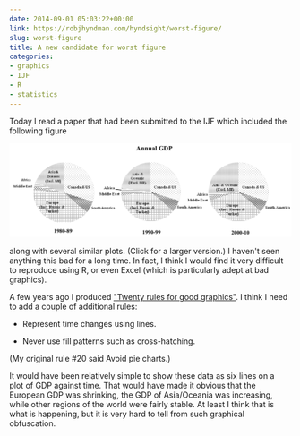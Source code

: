 ```yaml
---
date: 2014-09-01 05:03:22+00:00
link: https://robjhyndman.com/hyndsight/worst-figure/
slug: worst-figure
title: A new candidate for worst figure
categories:
- graphics
- IJF
- R
- statistics
---
```


Today I read a paper that had been submitted to the IJF which included the following figure

[![worstgraphic](/files/worstgraphic.png)](/files/worstgraphic.png)

along with several similar plots. (Click for a larger version.) I haven't seen anything this bad for a long time. In fact, I think I would find it very difficult to reproduce using R, or even Excel (which is particularly adept at bad graphics).

A few years ago I produced ["Twenty rules for good graphics"](https://robjhyndman.com/hyndsight/graphics/). I think I need to add a couple of additional rules:




  * Represent time changes using lines.


  * Never use fill patterns such as cross-hatching.


(My original rule #20 said Avoid pie charts.)

It would have been relatively simple to show these data as six lines on a plot of GDP against time. That would have made it obvious that the European GDP was shrinking, the GDP of Asia/Oceania was increasing, while other regions of the world were fairly stable. At least I think that is what is happening, but it is very hard to tell from such graphical obfuscation.

